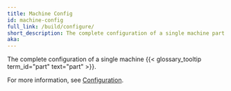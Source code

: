 ```yaml
---
title: Machine Config
id: machine-config
full_link: /build/configure/
short_description: The complete configuration of a single machine part.
aka:
---
```


The complete configuration of a single machine {{< glossary_tooltip term_id="part" text="part" >}}.

For more information, see [Configuration](/build/configure/).
